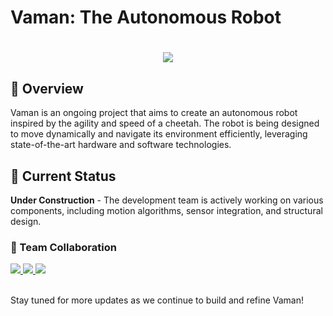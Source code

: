 # Vaman: The Autonomous Robot

<h1 align="center">
    <img src="https://readme-typing-svg.herokuapp.com/?font=Righteous&size=35&center=true&vCenter=true&width=700&height=100&duration=4000&lines=Vaman:+The+Autonomous+Robot+Project" />
</h1>

## 🚀 Overview

Vaman is an ongoing project that aims to create an autonomous robot inspired by the agility and speed of a cheetah. The robot is being designed to move dynamically and navigate its environment efficiently, leveraging state-of-the-art hardware and software technologies.

## 📅 Current Status

**Under Construction** - The development team is actively working on various components, including motion algorithms, sensor integration, and structural design. 

### 🤝 Team Collaboration

<a href="https://github.com/RudeHats"> <img src="https://img.shields.io/badge/-RudeHats-181717?style=for-the-badge&logo=github" /> </a> <a href="https://github.com/SwayamAnshu"> <img src="https://img.shields.io/badge/-SwayamAnshu-181717?style=for-the-badge&logo=github" /> </a> <a href="https://github.com/Jitenndra03"> <img src="https://img.shields.io/badge/-Jitenndra03-181717?style=for-the-badge&logo=github" /> </a>

<br>Stay tuned for more updates as we continue to build and refine Vaman!</br>
